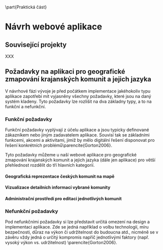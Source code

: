 \part{Praktická část}

# Návrh webové aplikace

## Související projekty

XXX

## Požadavky na aplikaci pro geografické zmapování krajanských komunit a jejich jazyka

 V návrhové fázi vývoje je před počátkem implementace jakéhokoliv typu aplikace zapotřebí mít vyjasněny všechny požadavky, které jsou na daný systém kladeny. Tyto požadavky lze rozlišit na dva základny typy, a to na funkční a nefunkční.

### Funkční požadavky

Funkční požadavky vyplývají z účelu aplikace a jsou typicky definované zákazníkem nebo jiným zadavatelem aplikace. Souvisí tak se základními funkcemi, akcemi a aktivitami, jimiž by mělo digitální řešení disponovat pro řešení konkrétních problémů\parencite{Gorton2006}.

Tyto požadavky můžeme u naší webové aplikace pro geografické zmapování krajanských komunit a jejich jazyka (dále jen aplikace) pro větší přehlednost rozdělit do tří hlavních kategorií.

#### Geografická reprezentace českých komunit na mapě

#### Vizualizace detailních informací vybrané komunity

#### Administrační prostředí pro editaci jednotlivých komunit

### Nefunkční požadavky

Pod nefunkčními požadavky si lze představit určitá omezení na design a implementaci aplikace. Zde se jedná například o volbu technologií, míru bezpečnosti, důraz na výkon či udržitelnost do budoucna atd., nicméně se v závěru vždy jedná o určitý kompromis napříč jednotlivými faktory (např. vysoký výkon vs. udržitelnost) \parencite{Gorton2006}.